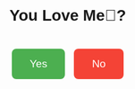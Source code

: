<!DOCTYPE html>
<html lang="en">
<head>
<meta charset="UTF-8">
<title>Web View</title>
<style>
    body{
        display:flex;
        flex-direction:column;
        justify-content:center;
        align-items:center;
        height:100vh;
        margin:0;
        font-family:Arial, sans-serif;
        gap:1.5rem;
    }
    #buttons{
        display:flex;
        gap:1rem;
        transition:all 0.3s ease;
    }
    button{
        padding:1rem 2rem;
        font-size:1.2rem;
        border:none;
        border-radius:8px;
        cursor:pointer;
        transition:all 0.3s ease;
    }
    #yes{ background:#4caf50; color:#fff; }
    #no { background:#f44336; color:#fff; }

   .fullscreen{
        position:fixed;
        top:0;
        left:0;
        width:100vw !important;
        height:100vh !important;
        border-radius:0 !important;
        font-size:4rem !important;
        z-index:999;
    }
    #thanks{
        display:none;
        font-size:2rem;
        color:#4caf50;
    }
</style>
</head>
<body>
    <h1 id="question">You Love Me🥹?</h1>

 <div id="buttons">
        <button id="yes">Yes</button>
        <button id="no">No</button>
    </div>

 <div id="thanks">Yaaa You Love Me 🥰😘</div>

<script>
const yesBtn   = document.getElementById('yes');
const noBtn    = document.getElementById('no');
const question = document.getElementById('question');
const growFactor = 1.3;   // ကြီးမည့်အချိုး

noBtn.addEventListener('click', () => {
   // Yes button ကို မကြာခဏ ကြီးလောင်စေခြင်း
    const rect = yesBtn.getBoundingClientRect();
    let newW = rect.width  * growFactor;
    let newH = rect.height * growFactor;

   //  viewport 80 % ထက်ကြီးသွားရင် full-screen class ထည့်
    if (newW >= window.innerWidth * 0.8 || newH >= window.innerHeight * 0.8){
        yesBtn.classList.add('fullscreen');
        yesBtn.textContent = 'YES';
    } else {
        yesBtn.style.width     = newW + 'px';
        yesBtn.style.height    = newH + 'px';
        yesBtn.style.fontSize  = (parseFloat(getComputedStyle(yesBtn).fontSize) * growFactor) + 'px';
    }
});

yesBtn.addEventListener('click', () => {
  // Yes ကို‌နှိပ်လျှင် စာများပျောက်ပြီး Thank you ပြ
    document.getElementById('buttons').style.display = 'none';
    question.style.display = 'none';
    document.getElementById('thanks').style.display = 'block';
});
</script>
</body>
</html>
